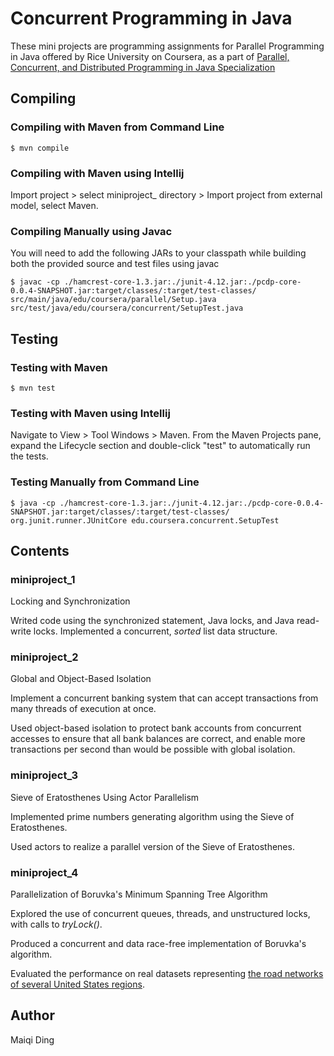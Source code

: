 # Concurrent Programming in Java  

These mini projects are programming assignments for Parallel Programming in Java offered by Rice University on Coursera, as a part of [Parallel, Concurrent, and Distributed Programming in Java Specialization](https://www.coursera.org/specializations/pcdp)

## Compiling  
### Compiling with Maven from Command Line

`$ mvn compile`

### Compiling with Maven using Intellij

Import project > select miniproject_ directory > Import project from external model, select Maven.

### Compiling Manually using Javac

You will need to add the following JARs to your classpath while building both the provided source and test files using javac

`$ javac -cp ./hamcrest-core-1.3.jar:./junit-4.12.jar:./pcdp-core-0.0.4-SNAPSHOT.jar:target/classes/:target/test-classes/ src/main/java/edu/coursera/parallel/Setup.java src/test/java/edu/coursera/concurrent/SetupTest.java`

## Testing

### Testing with Maven

`$ mvn test`

### Testing with Maven using Intellij

Navigate to View > Tool Windows > Maven. From the Maven Projects pane, expand the Lifecycle section and double-click "test" to automatically run the tests.

### Testing Manually from Command Line

`$ java -cp ./hamcrest-core-1.3.jar:./junit-4.12.jar:./pcdp-core-0.0.4-SNAPSHOT.jar:target/classes/:target/test-classes/ org.junit.runner.JUnitCore edu.coursera.concurrent.SetupTest`

## Contents

### miniproject_1

Locking and Synchronization

Writed code using the synchronized statement, Java locks, and Java read-write locks. Implemented a concurrent, *sorted* list data structure. 

### miniproject_2

Global and Object-Based Isolation

Implement a concurrent banking system that can accept transactions from many threads of execution at once. 

Used object-based isolation to protect bank accounts from concurrent accesses to ensure that all bank balances are correct, and enable more transactions per second than would be possible with global isolation.

### miniproject_3

Sieve of Eratosthenes Using Actor Parallelism

Implemented prime numbers generating algorithm using the Sieve of Eratosthenes.

Used actors to realize a parallel version of the Sieve of Eratosthenes.

### miniproject_4

Parallelization of Boruvka's Minimum Spanning Tree Algorithm

Explored the use of concurrent queues, threads, and unstructured locks, with calls to *tryLock()*.

Produced a concurrent and data race-free implementation of Boruvka's algorithm. 

Evaluated the performance on real datasets representing [the road networks of several United States regions](http://www.dis.uniroma1.it/challenge9/download.shtml).

## Author

Maiqi Ding
